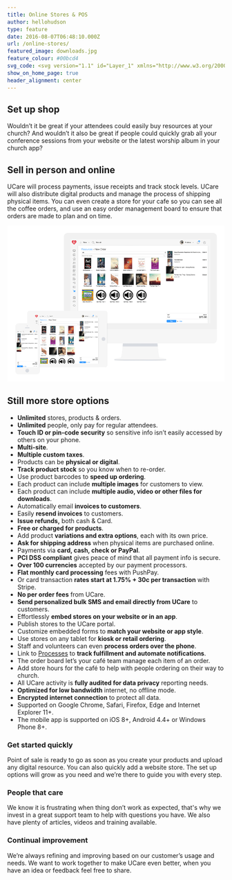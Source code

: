 ```yaml
---
title: Online Stores & POS
author: hellohudson
type: feature
date: 2016-08-07T06:48:10.000Z
url: /online-stores/
featured_image: downloads.jpg
feature_colour: #00bcd4
svg_code: <svg version="1.1" id="Layer_1" xmlns="http://www.w3.org/2000/svg" xmlns:xlink="http://www.w3.org/1999/xlink" x="0px" y="0px" viewBox="0 0 24 22" style="enable-background:new 0 0 24 22;" xml:space="preserve"><g id="Layer_2"><g id="Outline_Icons"> <polygon class="st0" points="20.5,21.5 3.5,21.5 1.5,10.5 22.5,10.5 "/> <rect x="0.5" y="8.5" class="st0" width="23" height="2"/> <line class="st0" x1="3.5" y1="6.5" x2="9.5" y2="0.5"/> <line class="st0" x1="20.5" y1="6.5" x2="14.5" y2="0.5"/> <line class="st0" x1="13.5" y1="12.5" x2="13.5" y2="18.5"/> <line class="st0" x1="17.5" y1="12.5" x2="17.5" y2="18.5"/> <line class="st0" x1="10.5" y1="12.5" x2="10.5" y2="18.5"/> <line class="st0" x1="6.5" y1="12.5" x2="6.5" y2="18.5"/> </g></g></svg>
show_on_home_page: true
header_alignment: center
---
```


## Set up shop

Wouldn’t it be great if your attendees could easily buy resources at your church? And wouldn’t it also be great if people could quickly grab all your conference sessions from your website or the latest worship album in your church app?

## Sell in person and online

UCare will process payments, issue receipts and track stock levels. UCare will also distribute digital products and manage the process of shipping physical items. You can even create a store for your cafe so you can see all the coffee orders, and use an easy order management board to ensure that orders are made to plan and on time.

![](stores_2.png)

## Still more store options

*   **Unlimited** stores, products & orders.
*   **Unlimited** people, only pay for regular attendees.
*   **Touch ID or pin-code security** so sensitive info isn’t easily accessed by others on your phone.
*   **Multi-site**.
*   **Multiple custom taxes**.
*   Products can be **physical or digital**.
*   **Track product stock** so you know when to re-order.
*   Use product barcodes to **speed up ordering**.
*   Each product can include **multiple images** for customers to view.
*   Each product can include **multiple audio, video or other files for downloads**.
*   Automatically email **invoices to customers**.
*   Easily **resend invoices** to customers.
*   **Issue refunds,** both cash & Card.
*   **Free or charged for products**.
*   Add product **variations and extra options**, each with its own price.
*   **Ask for shipping address** when physical items are purchased online.
*   Payments via **card, cash, check or PayPal**.
*   **PCI DSS compliant** gives peace of mind that all payment info is secure.
*   **Over 100 currencies** accepted by our payment processors.
*   **Flat monthly card processing** fees with PushPay.
*   Or card transaction **rates start at 1.75% + 30c per transaction** with Stripe.
*   **No per order fees** from UCare.
*   **Send personalized bulk SMS and email directly from UCare** to customers.
*   Effortlessly **embed stores on your website or in an app**.
*   Publish stores to the UCare portal.
*   Customize embedded forms to **match your website or app style**.
*   Use stores on any tablet for **kiosk or retail ordering**.
*   Staff and volunteers can even **process orders over the phone**.
*   Link to [Processes](/features/processes-automation/) to **track fulfillment and automate notifications**.
*   The order board let’s your café team manage each item of an order.
*   Add store hours for the café to help with people ordering on their way to church.
*   All UCare activity is **fully audited for data privacy** reporting needs.
*   **Optimized for low bandwidth** internet, no offline mode.
*   **Encrypted internet connection** to protect all data.
*   Supported on Google Chrome, Safari, Firefox, Edge and Internet Explorer 11+.
*   The mobile app is supported on iOS 8+, Android 4.4+ or Windows Phone 8+.

### Get started quickly

Point of sale is ready to go as soon as you create your products and upload any digital resource. You can also quickly add a website store. The set up options will grow as you need and we’re there to guide you with every step.

### People that care

We know it is frustrating when thing don’t work as expected, that's why we invest in a great support team to help with questions you have. We also have plenty of articles, videos and training available.

### Continual improvement

We’re always refining and improving based on our customer’s usage and needs. We want to work together to make UCare even better, when you have an idea or feedback feel free to share.